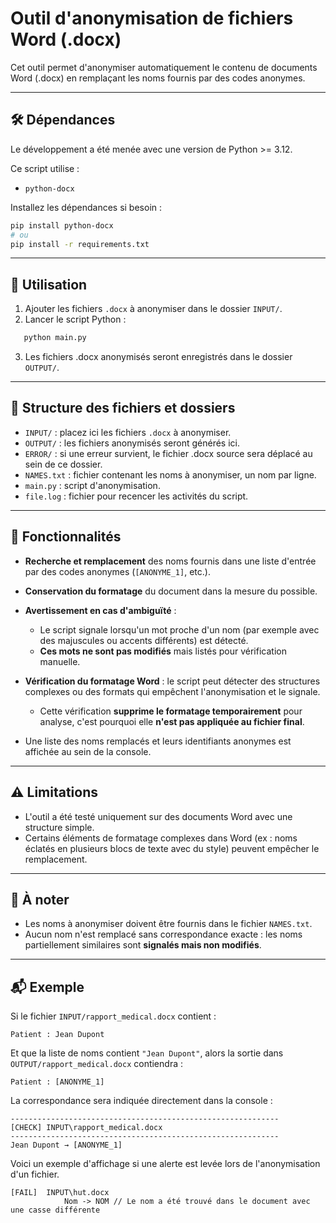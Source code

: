 # Outil d'anonymisation de fichiers Word (.docx)

Cet outil permet d'anonymiser automatiquement le contenu de documents Word (.docx) en remplaçant les noms fournis par des codes anonymes.

---

## 🛠 Dépendances

Le développement a été menée avec une version de Python >= 3.12.

Ce script utilise :

* `python-docx`

Installez les dépendances si besoin :

```bash
pip install python-docx
# ou
pip install -r requirements.txt
```

---

## 🚀 Utilisation

1. Ajouter les fichiers `.docx` à anonymiser dans le dossier `INPUT/`.
2. Lancer le script Python :

```bash
   python main.py
```

3. Les fichiers .docx anonymisés seront enregistrés dans le dossier `OUTPUT/`.

---

## 📁 Structure des fichiers et dossiers

* `INPUT/` : placez ici les fichiers `.docx` à anonymiser.
* `OUTPUT/` : les fichiers anonymisés seront générés ici.
* `ERROR/` : si une erreur survient, le fichier .docx source sera déplacé au sein de ce dossier.
* `NAMES.txt` : fichier contenant les noms à anonymiser, un nom par ligne.
* `main.py` : script d'anonymisation.
* `file.log` : fichier pour recencer les activités du script.

---

## 🧠 Fonctionnalités

* **Recherche et remplacement** des noms fournis dans une liste d'entrée par des codes anonymes (`[ANONYME_1]`, etc.).
* **Conservation du formatage** du document dans la mesure du possible.

* **Avertissement en cas d'ambiguïté** :
  * Le script signale lorsqu'un mot proche d'un nom (par exemple avec des majuscules ou accents différents) est détecté.
  * **Ces mots ne sont pas modifiés** mais listés pour vérification manuelle.

* **Vérification du formatage Word** : le script peut détecter des structures complexes ou des formats qui empêchent l'anonymisation et le signale.
  * Cette vérification **supprime le formatage temporairement** pour analyse, c'est pourquoi elle **n'est pas appliquée au fichier final**.

* Une liste des noms remplacés et leurs identifiants anonymes est affichée au sein de la console.

---

## ⚠️ Limitations

* L'outil a été testé uniquement sur des documents Word avec une structure simple.
* Certains éléments de formatage complexes dans Word (ex : noms éclatés en plusieurs blocs de texte avec du style) peuvent empêcher le remplacement.

---

## 📌 À noter

* Les noms à anonymiser doivent être fournis dans le fichier `NAMES.txt`.
* Aucun nom n'est remplacé sans correspondance exacte : les noms partiellement similaires sont **signalés mais non modifiés**.

---

## 📬 Exemple

Si le fichier `INPUT/rapport_medical.docx` contient :

```
Patient : Jean Dupont
```

Et que la liste de noms contient `"Jean Dupont"`, alors la sortie dans `OUTPUT/rapport_medical.docx` contiendra :

```
Patient : [ANONYME_1]
```

La correspondance sera indiquée directement dans la console :

```
------------------------------------------------------------
[CHECK] INPUT\rapport_medical.docx
------------------------------------------------------------
Jean Dupont → [ANONYME_1]
```

Voici un exemple d'affichage si une alerte est levée lors de l'anonymisation d'un fichier.

```
[FAIL]  INPUT\hut.docx
            Nom -> NOM // Le nom a été trouvé dans le document avec une casse différente
```